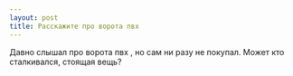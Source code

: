 ```yaml
---
layout: post 
title: Расскажите про ворота пвх 
--- 
```

Давно слышал про ворота пвх , но сам ни разу не покупал. Может кто сталкивался, стоящая вещь?